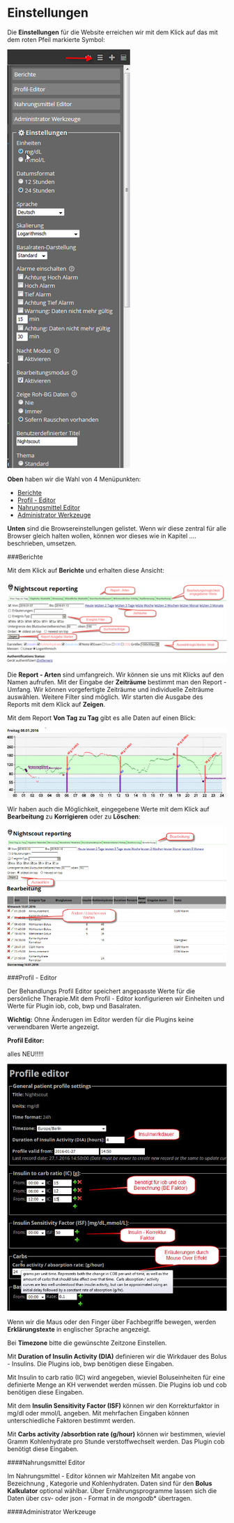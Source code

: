 # Einstellungen

Die **Einstellungen** für die Website erreichen wir mit dem Klick auf das mit dem roten Pfeil markierte Symbol:

![Einstellungen](../images/nightscout/nightscout_config_menue.jpg)

**Oben** haben wir die Wahl von 4 Menüpunkten:

  - [Berichte](../nightscout/settings.md#berichte)
  - [Profil - Editor](../nightscout/settings.md#profil---editor)
  - [Nahrungsmittel Editor](../nightscout/settings.md#nahrungsmittel-editor)
  - [Administrator Werkzeuge](../nightscout/settings.md#administrator-werkzeuge)
   
**Unten** sind die Browsereinstellungen gelistet. Wenn wir diese zentral für alle Browser gleich halten wollen, können wor dieses wie in Kapitel .... beschrieben, umsetzen.
  
  
###Berichte

Mit dem Klick auf **Berichte** und erhalten diese Ansicht: 

![nightscout_reporting_config](../images/nightscout/nightscout_reporting_config.jpg)

Die **Report - Arten** sind umfangreich. Wir können sie uns mit Klicks auf den Namen aufrufen.
Mit der Eingabe der **Zeiträume** bestimmt man den Report - Umfang. Wir können vorgefertigte Zeiträume und individuelle Zeiträume auswählen. Weitere Filter sind möglich.
Wir starten die Ausgabe des Reports mit dem Klick auf **Zeigen**.

Mit dem Report **Von Tag zu Tag** gibt es alle Daten auf einen Blick:



![nightscout_reporting_daily_graph](../images/nightscout/nightscout_reporting_daily_graph.jpg)


Wir haben auch die Möglichkeit, eingegebene Werte mit dem Klick auf **Bearbeitung** zu **Korrigieren** oder zu **Löschen**:

![nightscout_change_treatments](../images/nightscout/nightscout_change_treatments.jpg)


###Profil - Editor

Der Behandlungs Profil Editor speichert angepasste Werte für die persönliche Therapie.Mit dem Profil - Editor konfigurieren wir Einheiten und Werte für Plugin iob, cob, bwp und Basalraten.

**Wichtig:** Ohne Änderugen im Editor werden für die Plugins keine verwendbaren Werte angezeigt.



**Profil Editor:**

alles NEU!!!!!

![nightscout_profile_editor_plugins](../images/nightscout/nightscout_profile_editor_plugins.jpg)

Wenn wir die Maus oder den Finger über Fachbegriffe bewegen, werden **Erklärungstexte** in englischer Sprache angezeigt.

Bei **Timezone** bitte die gewünschte Zeitzone Einstellen. 

Mit **Duration of Insulin Activity (DIA)** definieren wir die Wirkdauer des Bolus - Insulins. Die Plugins iob, bwp  benötigen diese Eingaben.

Mit Insulin to carb ratio (IC) wird angegeben, wieviel Boluseinheiten für eine definierte Menge an KH verwendet werden müssen. Die Plugins iob und cob benötigen diese Eingaben.

Mit dem **Insulin Sensitivity Factor (ISF)** können wir den Korrekturfaktor in mg/dl oder mmol/L angeben. Mit mehrfachen Eingaben können unterschiedliche Faktoren bestimmt werden. 

Mit **Carbs activity /absorbtion rate (g/hour)** können wir bestimmen, wieviel Gramm Kohlenhydrate pro Stunde verstoffwechselt werden. Das Plugin cob benötigt diese Eingaben.



####Nahrungsmittel Editor

Im Nahrungsmittel - Editor können wir Mahlzeiten Mit angabe von Bezeichnung , Kategorie und Kohlenhydraten. Daten sind für den **Bolus Kalkulator** optional wählbar. Über Ernährungsprogramme lassen sich die Daten über csv- oder json - Format in de *mongodb** übertragen.



####Administrator Werkzeuge





















